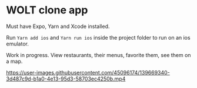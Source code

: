 # WOLT clone app

Must have Expo, Yarn and Xcode installed.

Run `Yarn add ios` and `Yarn run ios` inside the project folder to run on an ios emulator. 

Work in progress. View restaurants, their menus, favorite them, see them on a map.

 

 

https://user-images.githubusercontent.com/45096174/139669340-3d487c9d-b1a0-4e13-95d3-58703ec4250b.mp4


